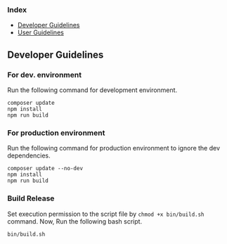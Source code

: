 ### Index
- [Developer Guidelines](#developer-guidelines)
- [User Guidelines](#user-guidelines)

## Developer Guidelines

### For dev. environment

Run the following command for development environment.

```
composer update
npm install
npm run build
```

### For production environment
Run the following command for production environment to ignore the dev dependencies.

```
composer update --no-dev
npm install
npm run build
```

### Build Release
Set execution permission to the script file by `chmod +x bin/build.sh` command. Now, Run the following bash script.
```
bin/build.sh
```